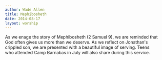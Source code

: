 ```yaml
---
author: Wade Allen
title: Mephibosheth
date: 2014-08-17
layout: worship
---
```


As we enage the story of Mephibosheth (2 Samuel 9), we are reminded that God often gives us more than we deserve. As we reflect on Jonathan's crippled son, we are presented with a beautiful image of serving. Teens who attended Camp Barnabas in July will also share during this service.

